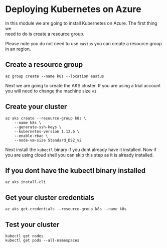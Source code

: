 # Deploying Kubernetes on Azure

In this module we are going to install Kubernetes on Azure. The first thing we  
need to do is create a resource group.  

Please note you do not need to use `eastus` you can create a resource group in an region.  

## Create a resource group
`az group create --name k8s --location eastus`

Next we are going to create the AKS cluster. If you are using a trial account you will need to change the machine size `v1`

## Create your cluster
```
az aks create --resource-group k8s \
    --name k8s \
    --generate-ssh-keys \
    --kubernetes-version 1.12.6 \
    --enable-rbac \
    --node-vm-size Standard_DS2_v2
```

Next install the `kubectl` binary if you dont already have it installed. Now if you are using cloud shell you can skip this step as it is already installed.

## If you dont have the kubectl binary installed
`az aks install-cli`

## Get your cluster credentials
`az aks get-credentials --resource-group k8s --name k8s`

## Test your cluster
`kubectl get nodes`  
`kubectl get pods --all-namespaces`
